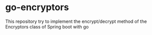 # go-encryptors
This repository try to implement the encrypt/decrypt method of the Encryptors class of Spring boot  with go
